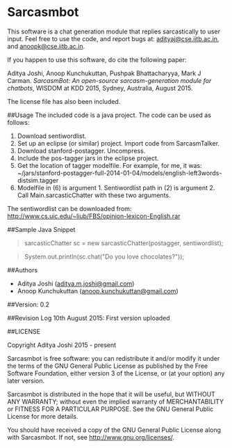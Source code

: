 # Sarcasmbot

This software is a chat generation module that replies sarcastically to user input. Feel free to use the code, and report bugs at: adityaj@cse.iitb.ac.in, and anoopk@cse.iitb.ac.in. 

If you happen to use this software, do cite the following paper: 

Aditya Joshi, Anoop Kunchukuttan, Pushpak Bhattacharyya, Mark J Carman. _SarcasmBot: An open-source sarcasm-generation module for chatbots_, WISDOM at KDD 2015, Sydney, Australia, August 2015.

The license file has also been included. 

##Usage
The included code is a java project. The code can be used as follows:

1. Download sentiwordlist.
2. Set up an eclipse (or similar) project. Import code from SarcasmTalker.
3. Download stanford-postagger. Uncompress.
4. Include the pos-tagger jars in the eclipse project.
6. Get the location of tagger modelfile. For example, for me, it was: ~/jars/stanford-postagger-full-2014-01-04/models/english-left3words-distsim.tagger
7. Modelfile in (6) is argument 1. Sentiwordlist path in (2) is argument 2. Call Main.sarcasticChatter with these two arguments.

The sentiwordlist can be downloaded from: http://www.cs.uic.edu/~liub/FBS/opinion-lexicon-English.rar

##Sample Java Snippet

> sarcasticChatter sc = new sarcasticChatter(postagger, sentiwordlist);

> System.out.println(sc.chat("Do you love chocolates?"));
 
##Authors

- Aditya Joshi (aditya.m.joshi@gmail.com)
- Anoop Kunchukuttan (anoop.kunchukuttan@gmail.com)

##Version: 0.2

##Revision Log
10th August 2015: First version uploaded

##LICENSE

Copyright Aditya Joshi 2015 - present
 
Sarcasmbot is free software: you can redistribute it and/or modify
it under the terms of the GNU General Public License as published by
the Free Software Foundation, either version 3 of the License, or
(at your option) any later version.

Sarcasmbot is distributed in the hope that it will be useful, 
but WITHOUT ANY WARRANTY; without even the implied warranty of 
MERCHANTABILITY or FITNESS FOR A PARTICULAR PURPOSE.  See the 
GNU General Public License for more details. 

You should have received a copy of the GNU General Public License 
along with Sarcasmbot.  If not, see <http://www.gnu.org/licenses/>.
